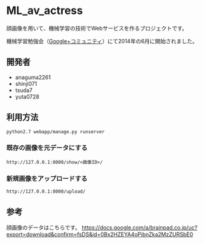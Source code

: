 # ML_av_actress

顔画像を用いて、機械学習の技術でWebサービスを作るプロジェクトです。

機械学習勉強会（[Google+コミュニティ](https://plus.google.com/u/0/communities/113119605956419884261)）にて2014年の6月に開始されました。

## 開発者

* anaguma2261
* shinji071
* tsuda7
* yuta0728

## 利用方法

```
python2.7 webapp/manage.py runserver
```

### 既存の画像を元データにする

```
http://127.0.0.1:8000/show/<画像ID>/
```

### 新規画像をアップロードする

```
http://127.0.0.1:8000/upload/
```

## 参考

顔画像のデータはこちらです。
https://docs.google.com/a/brainpad.co.jp/uc?export=download&confirm=fsDS&id=0Bx2HZEYA4oPibnZka2MzZURSbE0
